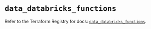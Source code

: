 # `data_databricks_functions`

Refer to the Terraform Registry for docs: [`data_databricks_functions`](https://registry.terraform.io/providers/databricks/databricks/1.72.0/docs/data-sources/functions).
